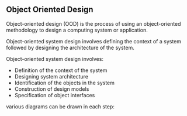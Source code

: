 ## Object Oriented Design
Object-oriented design (OOD) is the process of using an object-oriented methodology to design a computing system or application.

Object-oriented system design involves defining the context of a system followed by designing the architecture of the system.

Object-oriented system design involves: 
- Definition of the context of the system
- Designing system architecture
- Identification of the objects in the system
- Construction of design models
- Specification of object interfaces

various diagrams can be drawn in each step:

